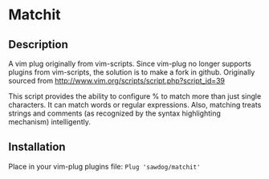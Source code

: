 # Matchit

## Description

A vim plug originally from vim-scripts. Since vim-plug no longer 
supports plugins from vim-scripts, the solution is to make a fork in github. 
Originally sourced from http://www.vim.org/scripts/script.php?script_id=39

This script provides the ability to configure % to match more than just
single characters.  It can match words or regular expressions.
Also, matching treats strings and comments (as recognized by the
syntax highlighting mechanism) intelligently.

## Installation

Place in your vim-plug plugins file:
```Plug 'sawdog/matchit'```
